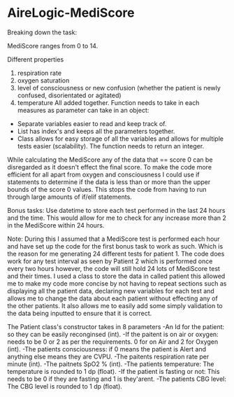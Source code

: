 # AireLogic-MediScore
Breaking down the task:

MediScore ranges from 0 to 14.

Different properties
1. respiration rate
2. oxygen saturation
3. level of consciousness or new confusion (whether the patient is newly confused, disorientated or agitated)
4. temperature
All added together.
Function needs to take in each measures as parameter can take in an object:
- Separate variables easier to read and keep track of.
- List has index's and keeps all the parameters together.
- Class allows for easy storage of all the variables and allows for multiple tests easier (scalability).
The function needs to return an integer.

While calculating the MediScore any of the data that == score 0 can be disregarded as it doesn't effect the final score.
To make the code more efficient for all apart from oxygen and consciousness I could use if statements to determine if the data
is less than or more than the upper bounds of the score 0 values. This stops the code from having to run through large amounts
of if/elif statements.

Bonus tasks:
Use datetime to store each test performed in the last 24 hours and the time. This would allow for me to check for any increase
more than 2 in the MediScore within 24 hours.

Note:
During this I assumed that a MediScore test is performed each hour and have set up the code for the first bonus task to work as such.
Which is the reason for me generating 24 different tests for patient 1. The code does work for any test interval as seen by Patient 2
which is performed once every two hours however, the code will still hold 24 lots of MediScore test and their times.
I used a class to store the data in called patient this allowed me to make my code more concise by not having to repeat sections
such as displaying all the patient data, declaring new variables for each test and allows me to change the data about each patient
without effecting any of the other patients. It also allows me to easily add some simply validation to the data being inputted to ensure
that it is correct.

The Patient class's constructor takes in 8 parameters
-An Id for the patient: so they can be easily reconginsed (int).
-If the paitent is on air or oxygen: needs to be 0 or 2 as per the requirements. 0 for on Air and 2 for Oxygen (int).
-The patients consciousness: if 0 means the patient is Alert and anything else means they are CVPU.
-The paitents respiration rate per minute (int).
-The paitnets SpO2 % (int).
-The patients temperature: The temperature is rounded to 1 dp (float).
-If the patient is fasting or not: This needs to be 0 if they are fasting and 1 is they'arent.
-The patients CBG level: The CBG level is rounded to 1 dp (float).

